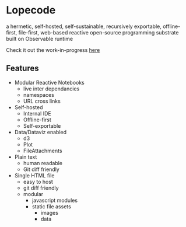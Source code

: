 # Lopecode

a hermetic, self-hosted, self-sustainable, recursively exportable, offline-first, file-first, web-based reactive open-source programming substrate built on Observable runtime

Check it out the work-in-progress [here](https://tomlarkworthy.github.io/lopecode/@tomlarkworthy_lopepage.html)

## Features
- Modular Reactive Notebooks
    - live inter dependancies
    - namespaces
    - URL cross links
- Self-hosted
    - Internal IDE
    - Offline-first
    - Self-exportable
- Data/Dataviz enabled
    - d3
    - Plot
    - FileAttachments
- Plain text
    - human readable
    - Git diff friendly
- Single HTML file
    - easy to host
    - git diff friendly
    - modular
        - javascript modules
        - static file assets
            - images
            - data

